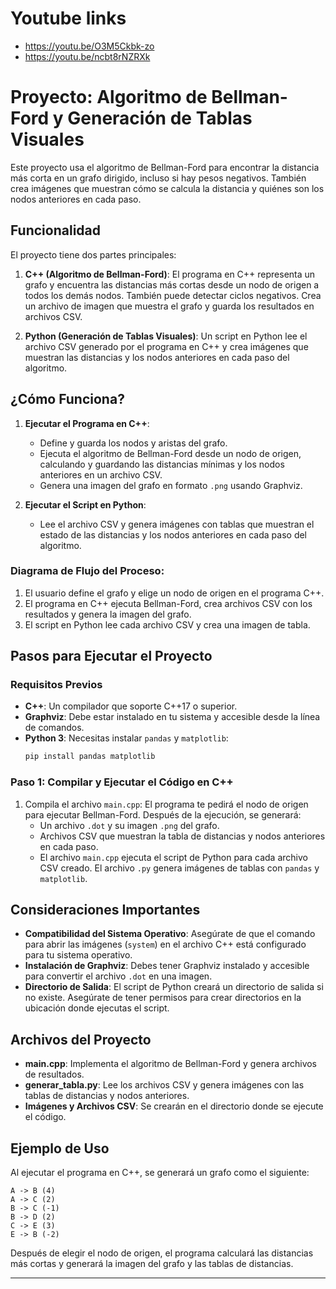 # Youtube links
   - https://youtu.be/O3M5Ckbk-zo
   - https://youtu.be/ncbt8rNZRXk 

# Proyecto: Algoritmo de Bellman-Ford y Generación de Tablas Visuales

Este proyecto usa el algoritmo de Bellman-Ford para encontrar la distancia más corta en un grafo dirigido, incluso si hay pesos negativos. También crea imágenes que muestran cómo se calcula la distancia y quiénes son los nodos anteriores en cada paso.

## Funcionalidad

El proyecto tiene dos partes principales:

1. **C++ (Algoritmo de Bellman-Ford)**: El programa en C++ representa un grafo y encuentra las distancias más cortas desde un nodo de origen a todos los demás nodos. También puede detectar ciclos negativos. Crea un archivo de imagen que muestra el grafo y guarda los resultados en archivos CSV.

2. **Python (Generación de Tablas Visuales)**: Un script en Python lee el archivo CSV generado por el programa en C++ y crea imágenes que muestran las distancias y los nodos anteriores en cada paso del algoritmo.

## ¿Cómo Funciona?

1. **Ejecutar el Programa en C++**:
   - Define y guarda los nodos y aristas del grafo.
   - Ejecuta el algoritmo de Bellman-Ford desde un nodo de origen, calculando y guardando las distancias mínimas y los nodos anteriores en un archivo CSV.
   - Genera una imagen del grafo en formato `.png` usando Graphviz.

2. **Ejecutar el Script en Python**:
   - Lee el archivo CSV y genera imágenes con tablas que muestran el estado de las distancias y los nodos anteriores en cada paso del algoritmo.

### Diagrama de Flujo del Proceso:

1. El usuario define el grafo y elige un nodo de origen en el programa C++.
2. El programa en C++ ejecuta Bellman-Ford, crea archivos CSV con los resultados y genera la imagen del grafo.
3. El script en Python lee cada archivo CSV y crea una imagen de tabla.

## Pasos para Ejecutar el Proyecto

### Requisitos Previos

- **C++**: Un compilador que soporte C++17 o superior.
- **Graphviz**: Debe estar instalado en tu sistema y accesible desde la línea de comandos.
- **Python 3**: Necesitas instalar `pandas` y `matplotlib`:
  ```bash
  pip install pandas matplotlib
  ```

### Paso 1: Compilar y Ejecutar el Código en C++

1. Compila el archivo `main.cpp`:
   El programa te pedirá el nodo de origen para ejecutar Bellman-Ford. Después de la ejecución, se generará:
   - Un archivo `.dot` y su imagen `.png` del grafo.
   - Archivos CSV que muestran la tabla de distancias y nodos anteriores en cada paso.
   - El archivo `main.cpp` ejecuta el script de Python para cada archivo CSV creado. El archivo `.py` genera imágenes de tablas con `pandas` y `matplotlib`.

## Consideraciones Importantes

- **Compatibilidad del Sistema Operativo**: Asegúrate de que el comando para abrir las imágenes (`system`) en el archivo C++ está configurado para tu sistema operativo.
- **Instalación de Graphviz**: Debes tener Graphviz instalado y accesible para convertir el archivo `.dot` en una imagen.
- **Directorio de Salida**: El script de Python creará un directorio de salida si no existe. Asegúrate de tener permisos para crear directorios en la ubicación donde ejecutas el script.

## Archivos del Proyecto

- **main.cpp**: Implementa el algoritmo de Bellman-Ford y genera archivos de resultados.
- **generar_tabla.py**: Lee los archivos CSV y genera imágenes con las tablas de distancias y nodos anteriores.
- **Imágenes y Archivos CSV**: Se crearán en el directorio donde se ejecute el código.

## Ejemplo de Uso

Al ejecutar el programa en C++, se generará un grafo como el siguiente:

```
A -> B (4)
A -> C (2)
B -> C (-1)
B -> D (2)
C -> E (3)
E -> B (-2)
```

Después de elegir el nodo de origen, el programa calculará las distancias más cortas y generará la imagen del grafo y las tablas de distancias.

--- 
